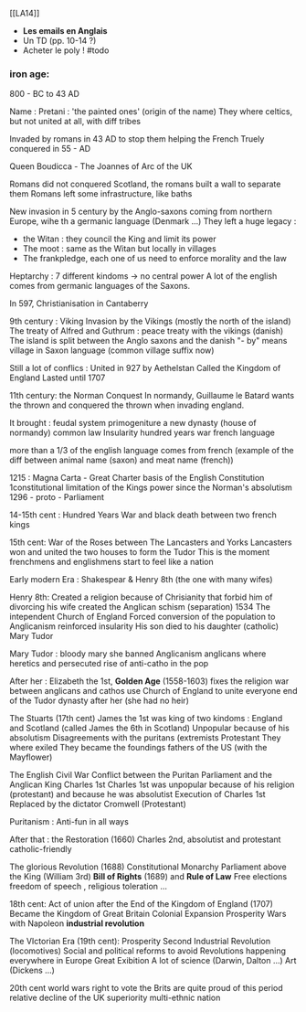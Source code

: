 [[LA14]]
- **Les emails en Anglais**
- Un TD (pp. 10-14 ?)
- Acheter le poly ! #todo

### iron age:
800 - BC to 43 AD

Name : Pretani : 'the painted ones' (origin of the name)
They where celtics, but not united at all, with diff tribes

Invaded by romans in 43 AD to stop them helping the French 
Truely conquered in 55 - AD

Queen Boudicca  - The Joannes of Arc of the UK

Romans did not conquered Scotland, the romans built a wall to separate them
Romans left some infrastructure, like baths

New invasion in 5 century by the Anglo-saxons coming from northern Europe, wihe th a germanic language (Denmark ...)
They left a huge legacy :
- the Witan : they council the King and limit its power
- The moot : same as the Witan but locally in villages
- The frankpledge, each one of us need to enforce morality and the law
 

 Heptarchy :  7 different kindoms -> no central power
 A lot of the english comes from germanic languages of the Saxons.
 
In 597, Christianisation in Cantaberry

9th century : Viking Invasion by the Vikings (mostly the north of the island)
The treaty of Alfred and Guthrum : peace treaty with the vikings (danish)
	The island is split between the Anglo saxons and the danish
	"- by" means village in Saxon language (common village suffix now)

Still a lot of conflics :
	United in 927 by Aethelstan
	Called the Kingdom of England
	Lasted until 1707

11th century: the Norman Conquest
In normandy, Guillaume le Batard wants the thrown and conquered the thrown when invading england.

It brought :
	feudal system
	primogeniture
	a new dynasty (house of normandy)
	common law
	Insularity
	hundred years war
	french language

more than a 1/3 of the english language comes from french (example of the diff between animal name (saxon) and meat name (french))

1215 : Magna Carta - Great Charter 
	basis of the English Constitution
	1constitutional limitation of the Kings power since the Norman's absolutism
1296 - proto - Parliament

14-15th cent : Hundred Years War and black death
	between two french kings

15th cent: War of the Roses
	between The Lancasters and Yorks
	Lancasters won and united the two houses to form the Tudor
	This is the moment frenchmens and englishmens start to feel like a nation

Early modern Era : Shakespear & Henry 8th (the one with many wifes)

Henry  8th:
	Created a religion because of Chrisianity that forbid him of divorcing his wife
	created the Anglican schism (separation) 1534
	The intependent Church of England
	Forced conversion of the population to Anglicanism 
		reinforced insularity
	His son died to his daughter (catholic) Mary Tudor 

Mary Tudor : bloody mary
	she banned Anglicanism
	anglicans where heretics and persecuted
	rise of anti-catho in the pop

After her : Elizabeth the 1st, **Golden Age** (1558-1603)
	fixes the religion war between anglicans and cathos
	use Church of England to unite everyone
	end of the Tudor dynasty after her (she had no heir)

The Stuarts (17th cent)
	James the 1st was king of two kindoms : England and Scotland (called James the 6th in Scotland)
	Unpopular because of his absolutism
	Disagreements with the puritans (extremists Protestant
		They where exiled
		They became the foundings fathers of the US (with the Mayflower)

The English Civil War
	Conflict between the Puritan Parliament and the Anglican King Charles 1st
	Charles 1st was unpopular because of his religion (protestant) and because he was absolutist
	Execution of Charles 1st
	Replaced by the dictator Cromwell (Protestant)

Puritanism : Anti-fun in all ways

After that : the Restoration (1660)
	Charles 2nd, absolutist and protestant catholic-friendly

The glorious Revolution (1688)
	Constitutional Monarchy
	Parliament above the King (William 3rd)
	**Bill of Rights** (1689) and **Rule of Law**
		Free elections
		freedom of speech , religious toleration ...

18th cent:
	Act of union after the End of the Kingdom of England (1707)
	Became the Kingdom of Great Britain
	Colonial Expansion
	Prosperity
	Wars with Napoleon
	**industrial revolution**

The VIctorian Era (19th cent):
	Prosperity 
	Second Industrial Revolution (locomotives)
	Social and political reforms to avoid Revolutions happening everywhere in Europe
	Great Exibition
	A lot of science (Darwin, Dalton ...)
	Art (Dickens ...)

20th cent 
	world wars
	right to vote
	the Brits are quite proud of this period
	relative decline of the UK superiority
	multi-ethnic nation

